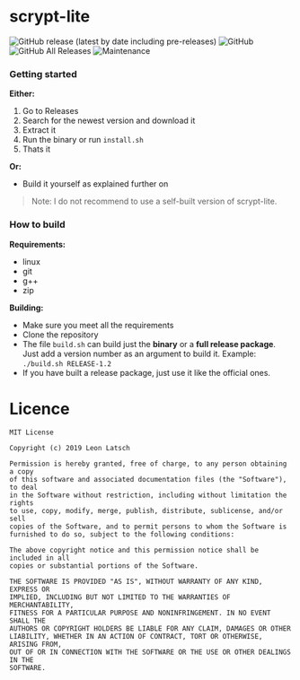 # scrypt-lite

![GitHub release (latest by date including pre-releases)](https://img.shields.io/github/v/release/leonlatsch/scrypt-lite?include_prereleases&label=version&style=for-the-badge)
![GitHub](https://img.shields.io/github/license/leonlatsch/scrypt-lite?style=for-the-badge)
![GitHub All Releases](https://img.shields.io/github/downloads/leonlatsch/scrypt-lite/total?style=for-the-badge)
![Maintenance](https://img.shields.io/maintenance/yes/2019?style=for-the-badge)

### Getting started

**Either:**

1. Go to Releases
2. Search for the newest version and download it
3. Extract it
4. Run the binary or run `install.sh`
5. Thats it

**Or:**

- Build it yourself as explained further on

> Note: I do not recommend to use a self-built version of scrypt-lite.



### How to build


**Requirements:**

- linux
- git
- g++
- zip



**Building:**

- Make sure you meet all the requirements
- Clone the repository
- The file `build.sh` can build just the **binary** or a **full release package**. Just add a version number as an argument to build it. Example: `./build.sh RELEASE-1.2`
- If you have built a release package, just use it like the official ones.

Licence
=======

    MIT License
    
    Copyright (c) 2019 Leon Latsch
    
    Permission is hereby granted, free of charge, to any person obtaining a copy
    of this software and associated documentation files (the "Software"), to deal
    in the Software without restriction, including without limitation the rights
    to use, copy, modify, merge, publish, distribute, sublicense, and/or sell
    copies of the Software, and to permit persons to whom the Software is
    furnished to do so, subject to the following conditions:
    
    The above copyright notice and this permission notice shall be included in all
    copies or substantial portions of the Software.
    
    THE SOFTWARE IS PROVIDED "AS IS", WITHOUT WARRANTY OF ANY KIND, EXPRESS OR
    IMPLIED, INCLUDING BUT NOT LIMITED TO THE WARRANTIES OF MERCHANTABILITY,
    FITNESS FOR A PARTICULAR PURPOSE AND NONINFRINGEMENT. IN NO EVENT SHALL THE
    AUTHORS OR COPYRIGHT HOLDERS BE LIABLE FOR ANY CLAIM, DAMAGES OR OTHER
    LIABILITY, WHETHER IN AN ACTION OF CONTRACT, TORT OR OTHERWISE, ARISING FROM,
    OUT OF OR IN CONNECTION WITH THE SOFTWARE OR THE USE OR OTHER DEALINGS IN THE
    SOFTWARE.
